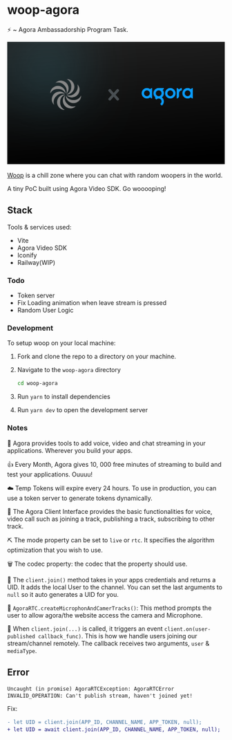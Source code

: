 # woop-agora

:zap: ~ Agora Ambassadorship Program Task.

![Agora and WOop](/public/Agroaxwoop.svg)

[Woop](https://woop-agora.vercel.app) is a chill zone where you can chat with random woopers in the world. 

A tiny PoC built using Agora Video SDK. Go wooooping!

## Stack

Tools & services used:

- Vite
- Agora Video SDK
- Iconify
- Railway(WIP)

### Todo

- Token server
- Fix Loading animation when leave stream is pressed
- Random User Logic

### Development

To setup woop on your local machine:

1. Fork and clone the repo to a directory on your machine.
1. Navigate to the `woop-agora` directory

   ```bash
   cd woop-agora
   ```

1. Run `yarn` to install dependencies
1. Run `yarn dev` to open the development server

### Notes

🥇 Agora provides tools to add voice, video and chat streaming in your applications. Wherever you build your apps.

👍 Every Month, Agora gives 10, 000 free minutes of streaming to build and test your applications. Ouuuu!

☁️ Temp Tokens will expire every 24 hours. To use in production, you can use a token server to generate tokens dynamically.

🍮 The Agora Client Interface provides the basic functionalities for voice, video call such as joining a track, publishing a track, subscribing to other track.

⛏️ The mode property can be set to `live` or `rtc`. It specifies the algorithm optimization that you wish to use.

🗑️ The codec property: the codec that the property should use.

👾 The `client.join()` method takes in your apps credentials and returns a UID. It adds the local User to the channel. You can set the last arguments to `null` so it auto generates a UID for you.

🦸 `AgoraRTC.createMicrophonAndCamerTracks()`: This method prompts the user to allow agora/the website access the camera and Microphone.

🎷 When `client.join(...)` is called, it triggers an event `client.on(user-published callback_func)`. This is how we handle users joining our stream/channel remotely. The callback receives two arguments, `user` & `mediaType`.

## Error

```text
Uncaught (in promise) AgoraRTCException: AgoraRTCError INVALID_OPERATION: Can't publish stream, haven't joined yet!
```

Fix:

```diff
- let UID = client.join(APP_ID, CHANNEL_NAME, APP_TOKEN, null);
+ let UID = await client.join(APP_ID, CHANNEL_NAME, APP_TOKEN, null);
```
